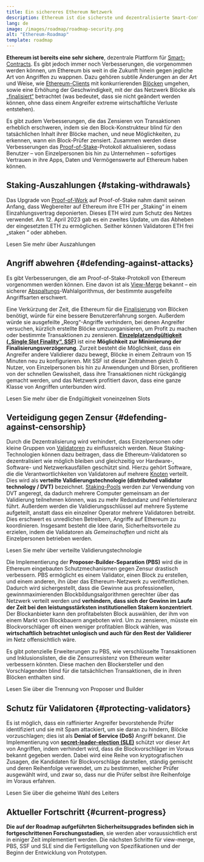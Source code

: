 ```yaml
---
title: Ein sichereres Ethereum Netzwerk
description: Ethereum ist die sicherste und dezentralisierte Smart-Contract-Plattform, die es gibt. Es gibt jedoch immer noch Verbesserungen, die vorgenommen werden können, um Ethereum bis weit in die Zukunft hinein gegen jegliche Art von Angriffen zu wappnen.
lang: de
image: /images/roadmap/roadmap-security.png
alt: "Ethereum-Roadmap"
template: roadmap
---
```


**Ethereum ist bereits eine sehr sichere**, dezentrale Plattform für [Smart-Contracts](/glossary/#smart-contract). Es gibt jedoch immer noch Verbesserungen, die vorgenommen werden können, um Ethereum bis weit in die Zukunft hinein gegen jegliche Art von Angriffen zu wappnen. Dazu gehören subtile Änderungen an der Art und Weise, wie [Ethereum-Clients](/glossary/#consensus-client) mit konkurrierenden [Blöcken](/glossary/#block) umgehen, sowie eine Erhöhung der Geschwindigkeit, mit der das Netzwerk Blöcke als [„finalisiert“](/developers/docs/consensus-mechanisms/pos/#finality) betrachtet (was bedeutet, dass sie nicht geändert werden können, ohne dass einem Angreifer extreme wirtschaftliche Verluste entstehen).

Es gibt zudem Verbesserungen, die das Zensieren von Transaktionen erheblich erschweren, indem sie den Block-Konstrukteur blind für den tatsächlichen Inhalt ihrer Blöcke machen, und neue Möglichkeiten, zu erkennen, wann ein Block-Prüfer zensiert. Zusammen werden diese Verbesserungen das [Proof-of-Stake](/glossary/#pos)-Protokoll aktualisieren, sodass Benutzer – von Einzelpersonen bis hin zu Unternehmen – sofortiges Vertrauen in ihre Apps, Daten und Vermögenswerte auf Ethereum haben können.

## Staking-Auszahlungen {#staking-withdrawals}

Das Upgrade von [Proof-of-Work](/glossary/#pow) auf Proof-of-Stake nahm damit seinen Anfang, dass Wegbereiter auf Ethereum ihre ETH per „Staking“ in einem Einzahlungsvertrag deponierten. Dieses ETH wird zum Schutz des Netzes verwendet. Am 12. April 2023 gab es ein zweites Update, um das Abheben der eingesetzten ETH zu ermöglichen. Seither können Validatoren ETH frei „staken “ oder abheben.

<ButtonLink variant="outline-color" href="/staking/withdrawals/">Lesen Sie mehr über Auszahlungen</ButtonLink>

## Angriff abwehren {#defending-against-attacks}

Es gibt Verbesserungen, die am Proof-of-Stake-Protokoll von Ethereum vorgenommen werden können. Eine davon ist als [View-Merge](https://ethresear.ch/t/view-merge-as-a-replacement-for-proposer-boost/13739) bekannt – ein sicherer [Abspaltungs](/glossary/#fork)-Wahlalgorithmus, der bestimmte ausgefeilte Angriffsarten erschwert.

Eine Verkürzung der Zeit, die Ethereum für die [Finalisierung](/glossary/#finality) von Blöcken benötigt, würde für eine bessere Benutzererfahrung sorgen. Außerdem würde sie ausgefeilte „Reorg“-Angriffe verhindern, bei denen Angreifer versuchen, kürzlich erstellte Blöcke umzuorganisieren, um Profit zu machen oder bestimmte Transaktionen zu zensieren. [**Einzelplatzendgültigkeit („Single Slot Finality“, SSF)**](/roadmap/single-slot-finality/) ist eine **Möglichkeit zur Minimierung der Finalisierungsverzögerung**. Zurzeit besteht die Möglichkeit, dass ein Angreifer andere Validierer dazu bewegt, Blöcke in einem Zeitraum von 15 Minuten neu zu konfigurieren. Mit SSF ist dieser Zeitrahmen gleich 0. Nutzer, von Einzelpersonen bis hin zu Anwendungen und Börsen, profitieren von der schnellen Gewissheit, dass ihre Transaktionen nicht rückgängig gemacht werden, und das Netzwerk profitiert davon, dass eine ganze Klasse von Angriffen unterbunden wird.

<ButtonLink variant="outline-color" href="/roadmap/single-slot-finality/">Lesen Sie mehr über die Endgültigkeit voneinzelnen Slots</ButtonLink>

## Verteidigung gegen Zensur {#defending-against-censorship}

Durch die Dezentralisierung wird verhindert, dass Einzelpersonen oder kleine Gruppen von [Validatoren](/glossary/#validator) zu einflussreich werden. Neue Staking-Technologien können dazu beitragen, dass die Ethereum-Validatoren so dezentralisiert wie möglich bleiben und gleichzeitig vor Hardware-, Software- und Netzwerkausfällen geschützt sind. Hierzu gehört Software, die die Verantwortlichkeiten von Validatoren auf mehrere [Knoten](/glossary/#node) verteilt. Dies wird als **verteilte Validierungstechnologie (distributed validator technology / DVT)** bezeichnet. [Staking-Pools](/glossary/#staking-pool) werden zur Verwendung von DVT angeregt, da dadurch mehrere Computer gemeinsam an der Validierung teilnehmen können, was zu mehr Redundanz und Fehlertoleranz führt. Außerdem werden die Validierungsschlüssel auf mehrere Systeme aufgeteilt, anstatt dass ein einzelner Operator mehrere Validatoren betreibt. Dies erschwert es unredlichen Betreibern, Angriffe auf Ethereum zu koordinieren. Insgesamt besteht die Idee darin, Sicherheitsvorteile zu erzielen, indem die Validatoren als _Gemeinschaften_ und nicht als Einzelpersonen betrieben werden.

<ButtonLink variant="outline-color" href="/staking/dvt/">Lesen Sie mehr über verteilte Validierungstechnologie</ButtonLink>

Die Implementierung der **Proposer-Builder-Separation (PBS)** wird die in Ethereum eingebauten Schutzmechanismen gegen Zensur drastisch verbessern. PBS ermöglicht es einem Validator, einen Block zu erstellen, und einem anderen, ihn über das Ethereum-Netzwerk zu veröffentlichen. Dadurch wird sichergestellt, dass die Gewinne aus professionellen, gewinnmaximierenden Blockbildungsalgorithmen gerechter über das Netzwerk verteilt werden und **verhindern, dass sich der Gewinn im Laufe der Zeit bei den leistungsstärksten institutionellen Stakern konzentriert**. Der Blockanbieter kann den profitabelsten Block auswählen, der ihm von einem Markt von Blockbauern angeboten wird. Um zu zensieren, müsste ein Blockvorschläger oft einen weniger profitablen Block wählen, was **wirtschaftlich betrachtet unlogisch und auch für den Rest der Validierer** im Netz offensichtlich wäre.

Es gibt potenzielle Erweiterungen zu PBS, wie verschlüsselte Transaktionen und Inklusionslisten, die die Zensurresistenz von Ethereum weiter verbessern könnten. Diese machen den Blockersteller und den Vorschlagenden blind für die tatsächlichen Transaktionen, die in ihren Blöcken enthalten sind.

<ButtonLink variant="outline-color" href="/roadmap/pbs/">Lesen Sie über die Trennung von Proposer und Builder</ButtonLink>

## Schutz für Validatoren {#protecting-validators}

Es ist möglich, dass ein raffinierter Angreifer bevorstehende Prüfer identifiziert und sie mit Spam attackiert, um sie daran zu hindern, Blöcke vorzuschlagen; dies ist als **Denial of Service (DoS)** Angriff bekannt. Die Implementierung von [**secret-leader-election (SLE)**](/roadmap/secret-leader-election) schützt vor dieser Art von Angriffen, indem verhindert wird, dass die Blockvorschläger im Voraus bekannt gegeben werden. Dabei wird eine Reihe von kryptografischen Zusagen, die Kandidaten für Blockvorschläge darstellen, ständig gemischt und deren Reihenfolge verwendet, um zu bestimmen, welcher Prüfer ausgewählt wird, und zwar so, dass nur die Prüfer selbst ihre Reihenfolge im Voraus erfahren.

<ButtonLink variant="outline-color" href="/roadmap/secret-leader-election">Lesen Sie über die geheime Wahl des Leiters</ButtonLink>

## Aktueller Fortschritt {#current-progress}

**Die auf der Roadmap aufgeführten Sicherheitsupgrades befinden sich in fortgeschrittenen Forschungsstadien**, sie werden aber voraussichtlich erst in einiger Zeit implementiert werden. Die nächsten Schritte für view-merge, PBS, SSF und SLE sind die Fertigstellung von Spezifikationen und der Beginn der Entwicklung von Prototypen.
